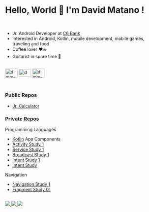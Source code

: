 # Hello, World 👋 I'm David Matano !
<br>

- Jr. Android Developer at [C6 Bank](https://www.c6bank.com.br/)<br/>
- Interested in Android, Kotlin, mobile development, mobile games, traveling and food<br/>
- Coffee lover ♥️☕<br/>
- Guitarist in spare time 🎸<br/>
  
<!-- dev icons -->
<div style="display: inline_block"><br>
  <img align="center" alt="dmm-android" height="30" width="40" src="https://cdn.jsdelivr.net/gh/devicons/devicon/icons/android/android-plain.svg" />
  <img align="center" alt="dmm-kt" height="25" width="40" src="https://cdn.jsdelivr.net/gh/devicons/devicon/icons/kotlin/kotlin-original.svg" />
  <img align="center" alt="dmm-android" height="30" width="40" src="https://cdn.jsdelivr.net/gh/devicons/devicon/icons/java/java-original.svg" />
</div>
<br/>

  ##

### Public Repos
- [Jr. Calculator](https://github.com/dmmatano/jr_calculator)

### Private Repos
Programming Languages
- [Kotlin](https://github.com/dmmatano/kotlin-study)
App Components
- [Activity Study 1](https://github.com/dmmatano/activity-study-01)
- [Service Study 1](https://github.com/dmmatano/service-study-01)
- [Broadcast Study 1](https://github.com/dmmatano/broadcast-receiver-study-01)
- [Intent Study 1](https://github.com/dmmatano/intent-study-01)
- [Intent Study](https://github.com/dmmatano/intent-study)

Navigation
- [Navigation Study 1](https://github.com/dmmatano/navigation-study-01)
- [Fragment Study 01](https://github.com/dmmatano/fragments-study-01)
<!-- gh user stats 
<div align="center">
  <a href="https://github.com/dmmatano">
  <img height="180em" src="https://github-readme-stats.vercel.app/api?username=dmmatano&show_icons=true&theme=vue-dark&include_all_commits=true&count_private=true&title_color=3DDC84&bg_color=073042&icon_color=4285F4"/>
  <img height="180em" src="https://github-readme-stats.vercel.app/api/top-langs/?username=dmmatano&layout=compact&langs_count=7&theme=vue-dark&title_color=3DDC84&bg_color=073042&icon_color=4285F4"/>
</div>
  ..>
-->

  
  ##
  
<div> 
  <a href="https://www.instagram.com/davidmatano" target="_blank">
    <img src="https://img.shields.io/badge/-Instagram-%23E4405F?style=for-the-badge&logo=instagram&logoColor=white">
  </a>
  <a href = "mailto:davidmatano@gmail.com">
    <img src="https://img.shields.io/badge/-Gmail-%23333?style=for-the-badge&logo=gmail&logoColor=white" target="_blank">
  </a>
  <a href="https://www.linkedin.com/in/davidmatano" target="_blank">
    <img src="https://img.shields.io/badge/-LinkedIn-%230077B5?style=for-the-badge&logo=linkedin&logoColor=white" target="_blank">
  </a> 
 
</div>
